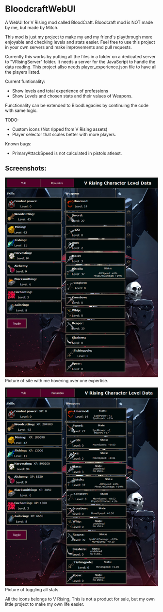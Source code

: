 # BloodcraftWebUI

A WebUI for V Rising mod called BloodCraft.
Bloodcraft mod is NOT made by me, but made by Mitch.

This mod is just my project to make my and my friend's playthrough more enjoyable and checking levels and stats easier.
Feel free to use this project in your own servers and make improvements and pull requests.

Currently this works by putting all the files in a folder on a dedicated server to "VRisingServer" folder. It needs a server for the JavaScript to handle the data reading.
This project allso needs player_experience.json file to have all the players listed.

Current funtionality:
- Show levels and total experience of professions
- Show Levels and chosen stats and their values of Weapons.

Functionality can be extended to BloodLegacies by continuing the code with same logic.

TODO:
- Custom icons (Not ripped from V Rising assets)
- Player selector that scales better with more players.

Known bugs:
- PrimaryAttackSpeed is not calculated in pistols atleast.

## Screenshots:

![screenshot without toggle](screenshots/screenshot1.png)
Picture of site with me hovering over one expertise.

![screenshot of toggle](screenshots/screenshot2.png)
Picture of toggling all stats.


All the icons belongs to V Rising, This is not a product for sale, but my own little project to make my own life easier.
